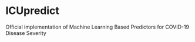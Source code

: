 # ICUpredict
Official implementation of Machine Learning Based Predictors for COVID-19 Disease Severity
